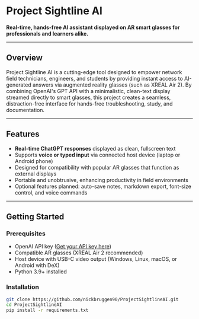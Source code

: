 # Project Sightline AI

**Real-time, hands-free AI assistant displayed on AR smart glasses for professionals and learners alike.**

---

## Overview

Project Sightline AI is a cutting-edge tool designed to empower network field technicians, engineers, and students by providing instant access to AI-generated answers via augmented reality glasses (such as XREAL Air 2). By combining OpenAI's GPT API with a minimalistic, clean-text display streamed directly to smart glasses, this project creates a seamless, distraction-free interface for hands-free troubleshooting, study, and documentation.

---

## Features

- **Real-time ChatGPT responses** displayed as clean, fullscreen text  
- Supports **voice or typed input** via connected host device (laptop or Android phone)  
- Designed for compatibility with popular AR glasses that function as external displays  
- Portable and unobtrusive, enhancing productivity in field environments  
- Optional features planned: auto-save notes, markdown export, font-size control, and voice commands  

---

## Getting Started

### Prerequisites

- OpenAI API key ([Get your API key here](https://platform.openai.com))  
- Compatible AR glasses (XREAL Air 2 recommended)  
- Host device with USB-C video output (Windows, Linux, macOS, or Android with DeX)  
- Python 3.9+ installed  

### Installation

```bash
git clone https://github.com/nickbruggen90/ProjectSightlineAI.git
cd ProjectSightlineAI
pip install -r requirements.txt
